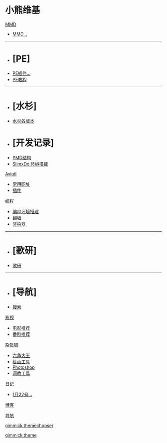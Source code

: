 # 小熊维基


[MMD]()

  * [MMD...](library/MMD/mmd.md)
  - - - -
  * # [PE]
  * [PE插件...](library/MMD/PE/PEPlugin.md)
  * [PE教程](library/MMD/PE/tutorial.md)
  - - - -
  * # [水杉]
  * [水杉各版本](library/MMD/Metasequoia/metaseq.md)
  * # [开发记录]
  * [PMD结构](library/MMD/Develop/pmdparse.md)
  * [SlimxDx 环境搭建](library/MMD/Develop/slimdx1.md)

[Aviutl]()

  * [常用网址](library/Aviutl/site.md)
  * [插件](library/Aviutl/plugin.md)
  
[编程]()

  * [编程环境搭建](library/Programme/environment.md)
  * [翻墙](library/Programme/fanqiang.md)
  * [渲染器](library/Programme/render.md)
  - - - -
  * # [歌研]
  * [歌研](library/Programme/geyan.md)
  - - - -
  * # [导航]
  * [搜索](library/Programme/search.md)
  
[影视]()

  * [电影推荐](library/Movie/favourite.md)
  * [番剧推荐](library/Movie/bangumi.md)

[杂货铺]()

  * [六角大王](library/Software/Rsuper.md)
  * [绘画工具](library/Software/draw.md)
  * [Photoshop](library/Software/ps.md)
  * [调教工具](library/Software/vuc.md)
  
[日记]()

  * [1月22号...](library/Diary/2019-1-22.md)

[博客](http://walogia.ucoz.club/)

[导航](http://walogia.ucoz.club/123)

[gimmick:themechooser](选择皮肤)

[gimmick:theme](flatly)    <!-- set the default theme inside the () --> 